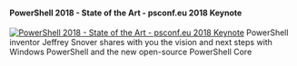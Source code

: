 ﻿#### PowerShell 2018 - State of the Art - psconf.eu 2018 Keynote

[![PowerShell 2018 - State of the Art - psconf.eu 2018 Keynote](https://i3.ytimg.com/vi/zy4fDSdrM7M/hqdefault.jpg "PowerShell 2018 - State of the Art - psconf.eu 2018 Keynote")](https://www.youtube.com/watch?v=zy4fDSdrM7M)
PowerShell inventor Jeffrey Snover shares with you the vision and next steps with Windows PowerShell and the new open-source PowerShell Core


